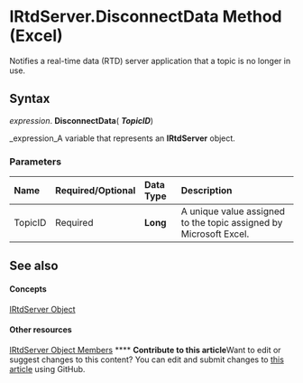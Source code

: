 
# IRtdServer.DisconnectData Method (Excel)

Notifies a real-time data (RTD) server application that a topic is no longer in use.


## Syntax

 _expression_. **DisconnectData**( **_TopicID_**)

 _expression_A variable that represents an  **IRtdServer** object.


### Parameters



|**Name**|**Required/Optional**|**Data Type**|**Description**|
|:-----|:-----|:-----|:-----|
|TopicID|Required| **Long**|A unique value assigned to the topic assigned by Microsoft Excel.|

## See also


#### Concepts


 [IRtdServer Object](6a85aa64-9514-74bb-3c63-141275f1b671.md)
#### Other resources


 [IRtdServer Object Members](90baa971-8dc0-b4b9-77c4-72530f1aaf21.md)
****   **Contribute to this article**Want to edit or suggest changes to this content? You can edit and submit changes to  [this article](https://github.com/jhershey00/VBA_Excel_Test/OpenXMLCon/articles/139d6f10-474b-3704-660c-19208be4d737.md) using GitHub.


